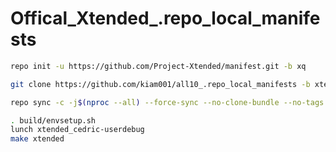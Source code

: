 # Offical_Xtended_.repo_local_manifests


```bash
repo init -u https://github.com/Project-Xtended/manifest.git -b xq
```
```bash
git clone https://github.com/kiam001/all10_.repo_local_manifests -b xtended-offical .repo/local_manifests
```
```bash
repo sync -c -j$(nproc --all) --force-sync --no-clone-bundle --no-tags
```
```bash
. build/envsetup.sh
lunch xtended_cedric-userdebug
make xtended
```
